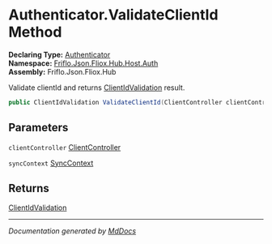 ﻿<!--  
  <auto-generated>   
    The contents of this file were generated by a tool.  
    Changes to this file may be list if the file is regenerated  
  </auto-generated>   
-->

# Authenticator.ValidateClientId Method

**Declaring Type:** [Authenticator](../index.md)  
**Namespace:** [Friflo.Json.Fliox.Hub.Host.Auth](../../index.md)  
**Assembly:** Friflo.Json.Fliox.Hub

Validate clientId and returns [ClientIdValidation](../../ClientIdValidation/index.md) result.

```csharp
public ClientIdValidation ValidateClientId(ClientController clientController, SyncContext syncContext);
```

## Parameters

`clientController`  [ClientController](../../ClientController/index.md)

`syncContext`  [SyncContext](../../../SyncContext/index.md)

## Returns

[ClientIdValidation](../../ClientIdValidation/index.md)

___

*Documentation generated by [MdDocs](https://github.com/ap0llo/mddocs)*
